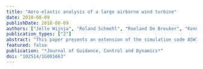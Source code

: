 ```yaml
---
title: "Aero-elastic analysis of a large airborne wind turbine"
date: 2018-08-09
publishDate: 2018-08-09
authors: ["Jelle Wijnja", "Roland Schmehl", "Roeland De Breuker", "Kenny Jensen", "Damon Vander Lind"]
publication_types: ["2"]
abstract: "This paper presents an extension of the simulation code ASWING to aeroelastic analysis of an airborne wind turbine The device considered in this study consists of a tethered rigid wing with onboard-mounted wind turbines designed for wind energy harvesting in crosswind flight operation The electrically conducting tether is deployed from a ground station and represented as a linear elastic spring with stiffness, mass, and frontal area emulating the properties of the real tether The tether splits into several bridle lines to distribute the load transfer from the wing and to some degree also constrain its roll motion The comparatively short bridle lines are considered to be inelastic with insignificant mass and aerodynamic drag contributions The simulation model is validated by wind tunnel tests of a simplified scale model of the bridled wing The comparison of computed and measured dynamic aeroelastic response shows that the tether force and the geometry of the bridle line system can strongly influence the flutter speed of the wing In a final step, the simulation model is used to analyze the divergence, control reversal and effectiveness, and flutter behavior of a next-generation large-scale airborne wind turbine The results confirm the significant influence of the geometry of the bridle line system on static and dynamic aeroelastic phenomena It is concluded that classical methods used for suppression of aeroelastic instabilities can be applied to bridled wings only if this influence is taken into account"
featured: false
publication: "*Journal of Guidance, Control and Dynamics*"
doi: "102514/1G001663"
---
```


